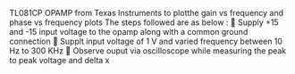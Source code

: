 TL081CP OPAMP from Texas Instruments to plotthe gain vs frequency and phase vs frequency plots
The steps followed are as below :
 Supply +15 and -15 input voltage to the opamp along with a common ground connection
 Supplt input voltage of 1 V and varied frequency between 10 Hz to 300 KHz
 Observe ouput via oscilloscope while measuring the peak to peak voltage and delta x

